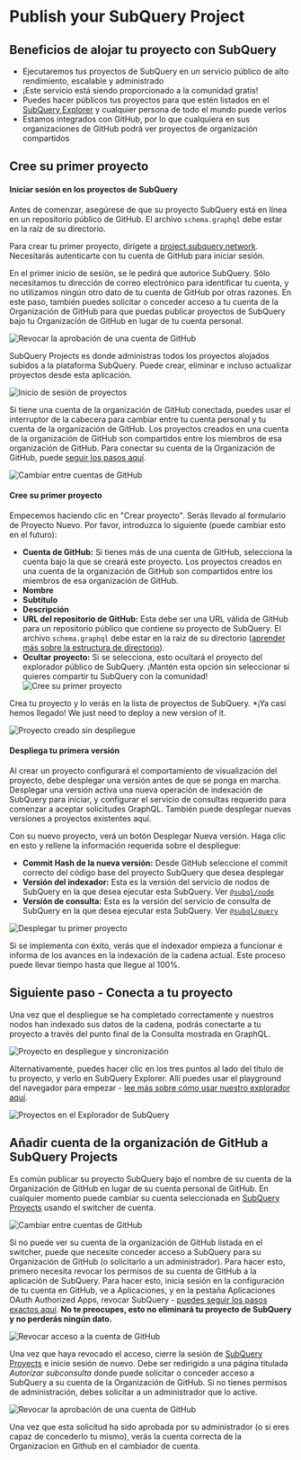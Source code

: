 # Publish your SubQuery Project

## Beneficios de alojar tu proyecto con SubQuery
- Ejecutaremos tus proyectos de SubQuery en un servicio público de alto rendimiento, escalable y administrado
- ¡Este servicio está siendo proporcionado a la comunidad gratis!
- Puedes hacer públicos tus proyectos para que estén listados en el [SubQuery Explorer](https://explorer.subquery.network) y cualquier persona de todo el mundo puede verlos
- Estamos integrados con GitHub, por lo que cualquiera en sus organizaciones de GitHub podrá ver proyectos de organización compartidos

## Cree su primer proyecto

#### Iniciar sesión en los proyectos de SubQuery

Antes de comenzar, asegúrese de que su proyecto SubQuery está en línea en un repositorio público de GitHub. El archivo `schema.graphql` debe estar en la raíz de su directorio.

Para crear tu primer proyecto, dirígete a [project.subquery.network](https://project.subquery.network). Necesitarás autenticarte con tu cuenta de GitHub para iniciar sesión.

En el primer inicio de sesión, se le pedirá que autorice SubQuery. Sólo necesitamos tu dirección de correo electrónico para identificar tu cuenta, y no utilizamos ningún otro dato de tu cuenta de GitHub por otras razones. En este paso, también puedes solicitar o conceder acceso a tu cuenta de la Organización de GitHub para que puedas publicar proyectos de SubQuery bajo tu Organización de GitHub en lugar de tu cuenta personal.

![Revocar la aprobación de una cuenta de GitHub](/assets/img/project_auth_request.png)

SubQuery Projects es donde administras todos los proyectos alojados subidos a la plataforma SubQuery. Puede crear, eliminar e incluso actualizar proyectos desde esta aplicación.

![Inicio de sesión de proyectos](/assets/img/projects-dashboard.png)

Si tiene una cuenta de la organización de GitHub conectada, puedes usar el interruptor de la cabecera para cambiar entre tu cuenta personal y tu cuenta de la organización de GitHub. Los proyectos creados en una cuenta de la organización de GitHub son compartidos entre los miembros de esa organización de GitHub. Para conectar su cuenta de la Organización de GitHub, puede [seguir los pasos aquí](#add-github-organization-account-to-subquery-projects).

![Cambiar entre cuentas de GitHub](/assets/img/projects-account-switcher.png)

#### Cree su primer proyecto

Empecemos haciendo clic en "Crear proyecto". Serás llevado al formulario de Proyecto Nuevo. Por favor, introduzca lo siguiente (puede cambiar esto en el futuro):
- **Cuenta de GitHub:** Si tienes más de una cuenta de GitHub, selecciona la cuenta bajo la que se creará este proyecto. Los proyectos creados en una cuenta de la organización de GitHub son compartidos entre los miembros de esa organización de GitHub.
- **Nombre**
- **Subtítulo**
- **Descripción**
- **URL del repositorio de GitHub:** Esta debe ser una URL válida de GitHub para un repositorio público que contiene su proyecto de SubQuery. El archivo `schema.graphql` debe estar en la raíz de su directorio ([aprender más sobre la estructura de directorio](../create/introduction.md#directory-structure)).
- **Ocultar proyecto:** Si se selecciona, esto ocultará el proyecto del explorador público de SubQuery. ¡Mantén esta opción sin seleccionar si quieres compartir tu SubQuery con la comunidad! ![Cree su primer proyecto](/assets/img/projects-create.png)

Crea tu proyecto y lo verás en la lista de proyectos de SubQuery. *¡Ya casi hemos llegado! We just need to deploy a new version of it. </p>

![Proyecto creado sin despliegue](/assets/img/projects-no-deployment.png)

#### Despliega tu primera versión

Al crear un proyecto configurará el comportamiento de visualización del proyecto, debe desplegar una versión antes de que se ponga en marcha. Desplegar una versión activa una nueva operación de indexación de SubQuery para iniciar, y configurar el servicio de consultas requerido para comenzar a aceptar solicitudes GraphQL. También puede desplegar nuevas versiones a proyectos existentes aquí.

Con su nuevo proyecto, verá un botón Desplegar Nueva versión. Haga clic en esto y rellene la información requerida sobre el despliegue:
- **Commit Hash de la nueva versión:** Desde GitHub seleccione el commit correcto del código base del proyecto SubQuery que desea desplegar
- **Versión del indexador:** Esta es la versión del servicio de nodos de SubQuery en la que desea ejecutar esta SubQuery. Ver [`@subql/node`](https://www.npmjs.com/package/@subql/node)
- **Versión de consulta:** Esta es la versión del servicio de consulta de SubQuery en la que desea ejecutar esta SubQuery. Ver [`@subql/query`](https://www.npmjs.com/package/@subql/query)

![Desplegar tu primer proyecto](https://static.subquery.network/media/projects/projects-first-deployment.png)

Si se implementa con éxito, verás que el indexador empieza a funcionar e informa de los avances en la indexación de la cadena actual. Este proceso puede llevar tiempo hasta que llegue al 100%.

## Siguiente paso - Conecta a tu proyecto
Una vez que el despliegue se ha completado correctamente y nuestros nodos han indexado sus datos de la cadena, podrás conectarte a tu proyecto a través del punto final de la Consulta mostrada en GraphQL.

![Proyecto en despliegue y sincronización](/assets/img/projects-deploy-sync.png)

Alternativamente, puedes hacer clic en los tres puntos al lado del título de tu proyecto, y verlo en SubQuery Explorer. Allí puedes usar el playground del navegador para empezar - [lee más sobre cómo usar nuestro explorador aquí](../query/query.md).

![Proyectos en el Explorador de SubQuery](/assets/img/projects-explorer.png)

## Añadir cuenta de la organización de GitHub a SubQuery Projects

Es común publicar su proyecto SubQuery bajo el nombre de su cuenta de la Organización de GitHub en lugar de su cuenta personal de GitHub. En cualquier momento puede cambiar su cuenta seleccionada en [SubQuery Proyects](https://project.subquery.network) usando el switcher de cuenta.

![Cambiar entre cuentas de GitHub](/assets/img/projects-account-switcher.png)

Si no puede ver su cuenta de la organización de GitHub listada en el switcher, puede que necesite conceder acceso a SubQuery para su Organización de GitHub (o solicitarlo a un administrador). Para hacer esto, primero necesita revocar los permisos de su cuenta de GitHub a la aplicación de SubQuery. Para hacer esto, inicia sesión en la configuración de tu cuenta en GitHub, ve a Aplicaciones, y en la pestaña Aplicaciones OAuth Authorized Apps, revocar SubQuery - [puedes seguir los pasos exactos aquí](https://docs.github.com/en/github/authenticating-to-github/keeping-your-account-and-data-secure/reviewing-your-authorized-applications-oauth). **No te preocupes, esto no eliminará tu proyecto de SubQuery y no perderás ningún dato.**

![Revocar acceso a la cuenta de GitHub](/assets/img/project_auth_revoke.png)

Una vez que haya revocado el acceso, cierre la sesión de [SubQuery Proyects](https://project.subquery.network) e inicie sesión de nuevo. Debe ser redirigido a una página titulada *Autorizar subconsulta* donde puede solicitar o conceder acceso a SubQuery a su cuenta de la Organización de GitHub. Si no tienes permisos de administración, debes solicitar a un administrador que lo active.

![Revocar la aprobación de una cuenta de GitHub](/assets/img/project_auth_request.png)

Una vez que esta solicitud ha sido aprobada por su administrador (o si eres capaz de concederlo tu mismo), verás la cuenta correcta de la Organizacion en Github en el cambiador de cuenta.